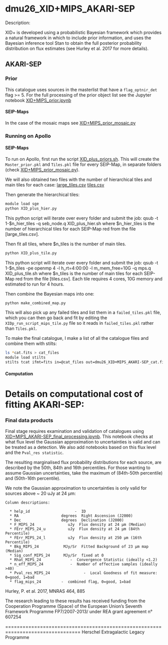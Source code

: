 # dmu26_XID+MIPS_AKARI-SEP
Description:

  XID+ is developed using a probabilistic Bayesian framework which provides
  a natural framework in which to include prior information, and uses the
  Bayesian inference tool Stan to obtain the full posterior probability
  distribution on flux estimates (see Hurley et al. 2017 for more details).
 

## AKARI-SEP

### Prior
  This catalogue uses sources in the masterlist that have a `flag_optnir_det` flag >= 5. For the full processing of the
   prior object list see the Jupyter notebook [XID+MIPS_prior.ipynb](./XID+MIPS_prior.ipynb) 
   

#### SEIP-Maps
In the case of the mosaic maps see [XID+MIPS_prior_mosaic.py](./XID+MIPS_prior_mosaic.py)


### Running on Apollo

#### SEIP-Maps
   
To run on Apollo, first run the script [XID_plus_priors.sh](./XID_plus_priors.sh). This will create the `Master_prior.pkl` and `Tiles.pkl` file for every SEIP-Map, in separate folders (check [XID+MIPS_prior_mosaic.py](./XID+MIPS_prior_mosaic.py)).

We will also obtained two files with the number of hierarchical tiles and main tiles for each case:
[large_tiles.csv](./data/large_tiles.csv) 
[tiles.csv](./data/tiles.csv) 

Then generate the hierarchical tiles:

```bash
module load sge
python XID_plus_hier.py 
```
This python script will iterate over every folder and submit the job:
qsub -t 1-$n_hier_tiles -q seb_node.q XID_plus_hier.sh
where $n_hier_tiles is the number of hierarchical tiles for each SEIP-Map red from the file [large_tiles.csv].

Then fit all tiles, where $n_tiles is the number of main tiles. 
```bash
python XID_plus_tile.py
```

This python script will iterate over every folder and submit the job:
qsub -t 1-$n_tiles -pe openmp 4 -l h_rt=4:00:00 -l m_mem_free=10G -q mps.q XID_plus_tile.sh
where $n_tiles is the number of main tiles for each SEIP-Map red from the file [tiles.csv]. Each tile requires 4 cores, 10G memory and estimated to run for 4 hours. 


Then combine the Bayesian maps into one:
 ```bash
 python make_combined_map.py
 ```
 This will also pick up any failed tiles and list them in a `failed_tiles.pkl` 
file, which you can then go back and fit by editing the `XIDp_run_script_mips_tile.py` file so it reads in
 `failed_tiles.pkl` rather than `Tiles.pkl`.
  
 To make the final catalogue, I make a list of all the catalogue files and combine them with stilts:
 ```bash
 ls *cat.fits > cat_files
module load stilts
stilts tcat ifmt=fits in=@cat_files out=dmu26_XID+MIPS_AKARI-SEP_cat.fits
```
#### Computation 
# Details on computational cost of fitting AKARI-SEP:
 
 
 
### Final data products

  Final stage requires examination and validation of catalogues using [XID+MIPS_AKARI-SEP_final_processing.ipynb](XID+MIPS_AKARI-SEP_final_processing.ipynb).
  This notebook checks at what flux level the Gaussian approximation to uncertainties is valid and can be treated as a detection. 
  We also add notebooks based on this flux level and the `Pval_res statistic`.

  The resulting marginalised flux probability distributions for each source, are
  described by the 50th, 84th and 16th percentiles. For those wanting to assume
  Gaussian uncertainties, take the maximum of (84th-50th percentile) and
  (50th-16th percentile).


  We note the Gaussian approximation to uncertainties is only valid for sources
  above ~ 20 uJy at 24 µm:

    
    Column descriptions:

      * help_id                    -  ID
      * RA                   degrees  Right Ascension (J2000)
      * Dec                  degrees  Declination (J2000)
      * F_MIPS_24               uJy  Flux density at 24 µm (Median)
      * FErr_MIPS_24_u          uJy  Flux density at 24 µm (84th Percentile)
      * FErr_MIPS_24_l          uJy  Flux density at 250 µm (16th Percentile)
      * Bkg_MIPS_24           MJy/Sr  Fitted Background of 23 µm map (Median)
      * Sig_conf_MIPS_24      MJy/Sr  fixed at 0
      * Rhat_MIPS_24             -  Convergence Statistic (ideally <1.2)
      * n_eff_MIPS_24            -  Number of effective samples (ideally >40)
      * Pval_res_MIPS_24               -  Local Goodness of fit measure: 0=good, 1=bad
      * flag_mips_24         -  combined flag, 0=good, 1=bad


Hurley, P.  et al. 2017, MNRAS 464, 885

The research leading to these results has received funding from the Cooperation
Programme (Space) of the European Union’s Seventh Framework Programme
FP7/2007-2013/ under REA grant agreement n° 607254

================================================================================
Herschel Extragalactic Legacy Programme